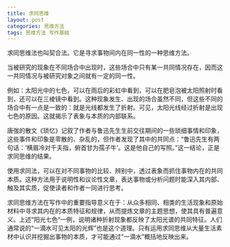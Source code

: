 ```yaml
---
title: 求同思维
layout: post
categories: 思维方法
tags: 思维方法 写作基础
---
```


求同思维法也叫契合法。它是寻求事物间内在同一性的一种思维方法。

当被研究的现象在不同场合中出现时，这些场合中只有某一共同情况存在，因而这一共同情况与被研究对象之间就有一定的同一性。

例如：太阳光中的七色，可以在雨后的彩虹中看到，可以在肥皂泡被太阳照射时看到，还可以在三棱镜中看到。这种现象发生、出现的场合虽然不同，但这些不同的场合中有一点是一致的：就是光线都发生了折射。可见，太阳光线经过折射是出现七色的原因。这就揭示了表象与本质的内部联系。

唐弢的散文《琐忆》记叙了作者与鲁迅先生生前交往期间的一些琐细事情和印象，这些事件和印象是零散的、杂乱的，但作者发现了其中的共同点：“鲁迅先生有两句话：‘横眉冷对千夫指，俯首甘为孺子牛’。这是他自己的写照。”这一结论，正是求同思维的结果。

使用求同法，可以在对不同事物的比较、辨别中，透过表象而抓住事物内在的共同本质。这种方法用于说明性和议论性文章，表达事物或分析问题时能深入其内部、触及其实质，促使读者和作者一同进行思考。

求同思维方法在写作中的重要指导意义在于：从众多相同、相类的生活现象和原始材料中寻求其内在的本质特征和规律，从而提炼文章的主题思想，使其具有普遍意义。上述“阳光七色”一例，说明诸种折射现象都反映了太阳光谱的共同特征。人们通常说的“一滴水可见太阳的光辉”也是这个道理。只有运用求同思维从大量生活素材中认识并挖掘出事物的本质，才可能通过“一滴水”概括地反映出来。 